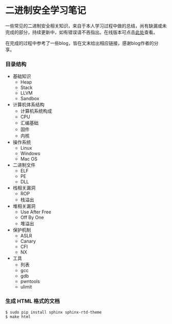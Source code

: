 # 二进制安全学习笔记

一些常见的二进制安全相关知识，来自于本人学习过程中做的总结，尚有缺漏或未完成的部分，持续更新中，如有错误请不吝指出。在线版本可点击[此处](https://lylemi.github.io/Learn-Binary-Hacking/)查看。

在完成的过程中参考了一些blog，皆在文末给出相应链接，感谢blog作者的分享。

### 目录结构

- 基础知识
    - Heap
    - Stack
    - LLVM
    - Sandbox
- 计算机体系结构
    - 计算机系统构成
    - CPU
    - 汇编基础
    - 固件
    - 内核
- 操作系统
    - Linux
    - Windows
    - Mac OS
- 二进制文件
    - ELF
    - PE
    - DLL
- 栈相关漏洞
    - ROP
    - 栈溢出
- 堆相关漏洞
    - Use After Free
    - Off By One
    - 堆溢出
- 保护机制
    - ASLR
    - Canary
    - CFI
    - NX
- 工具
    - 列表
    - gcc
    - gdb
    - pwntools
    - ulimit

### 生成 HTML 格式的文档

```shell
$ sudo pip install sphinx sphinx-rtd-theme
$ make html
```

